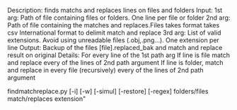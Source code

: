 Description: finds matchs and replaces lines on files and folders
Input: 1st arg: Path of file containing files or folders. One line per file or folder
       2nd arg: Path of file containing the matches and replaces.Files takes format takes csv International format to delimit match and replace
       3rd arg: List of valid extensions. Avoid using unreadable files (.obj,.png...). One extension per line
Output: Backup of the files [file].replaced_bak and match and replace result on original
Details: For every line of the 1st path arg
               If line is file match and replace every of the lines of 2nd path argument
               If line is folder, match and replace in every file (recursively) every of the lines of 2nd path argument
               
findmatchreplace.py [-i] [-w] [-simul] [-restore] [-regex] folders/files match/replaces extension"